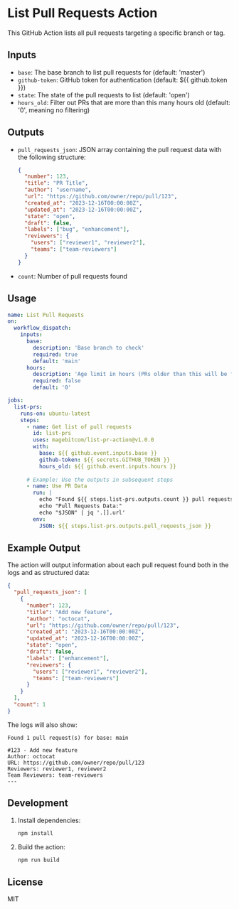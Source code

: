 # List Pull Requests Action

This GitHub Action lists all pull requests targeting a specific branch or tag.

## Inputs

- `base`: The base branch to list pull requests for (default: 'master')
- `github-token`: GitHub token for authentication (default: ${{ github.token }})
- `state`: The state of the pull requests to list (default: 'open')
- `hours_old`: Filter out PRs that are more than this many hours old (default: '0', meaning no filtering)

## Outputs

- `pull_requests_json`: JSON array containing the pull request data with the following structure:
  ```json
  {
    "number": 123,
    "title": "PR Title",
    "author": "username",
    "url": "https://github.com/owner/repo/pull/123",
    "created_at": "2023-12-16T00:00:00Z",
    "updated_at": "2023-12-16T00:00:00Z",
    "state": "open",
    "draft": false,
    "labels": ["bug", "enhancement"],
    "reviewers": {
      "users": ["reviewer1", "reviewer2"],
      "teams": ["team-reviewers"]
    }
  }
  ```
- `count`: Number of pull requests found

## Usage

```yaml
name: List Pull Requests
on:
  workflow_dispatch:
    inputs:
      base:
        description: 'Base branch to check'
        required: true
        default: 'main'
      hours:
        description: 'Age limit in hours (PRs older than this will be filtered out)'
        required: false
        default: '0'

jobs:
  list-prs:
    runs-on: ubuntu-latest
    steps:
      - name: Get list of pull requests
        id: list-prs
        uses: magebitcom/list-pr-action@v1.0.0
        with:
          base: ${{ github.event.inputs.base }}
          github-token: ${{ secrets.GITHUB_TOKEN }}
          hours_old: ${{ github.event.inputs.hours }}
          
      # Example: Use the outputs in subsequent steps
      - name: Use PR Data
        run: |
          echo "Found ${{ steps.list-prs.outputs.count }} pull requests"
          echo "Pull Requests Data:"
          echo "$JSON" | jq '.[].url'
        env:
          JSON: ${{ steps.list-prs.outputs.pull_requests_json }}
```

## Example Output

The action will output information about each pull request found both in the logs and as structured data:

```json
{
  "pull_requests_json": [
    {
      "number": 123,
      "title": "Add new feature",
      "author": "octocat",
      "url": "https://github.com/owner/repo/pull/123",
      "created_at": "2023-12-16T00:00:00Z",
      "updated_at": "2023-12-16T00:00:00Z",
      "state": "open",
      "draft": false,
      "labels": ["enhancement"],
      "reviewers": {
        "users": ["reviewer1", "reviewer2"],
        "teams": ["team-reviewers"]
      }
    }
  ],
  "count": 1
}
```

The logs will also show:
```
Found 1 pull request(s) for base: main

#123 - Add new feature
Author: octocat
URL: https://github.com/owner/repo/pull/123
Reviewers: reviewer1, reviewer2
Team Reviewers: team-reviewers
---
```

## Development

1. Install dependencies:
   ```bash
   npm install
   ```

2. Build the action:
   ```bash
   npm run build
   ```

## License

MIT